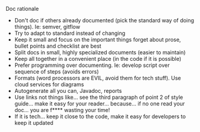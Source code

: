 
Doc rationale

* Don't doc if others already documented (pick the standard way of doing
  things). Ie: semver, gitflow
* Try to adapt to standard instead of changing
* Keep it small and focus on the important things forget about prose, bullet
  points and checklist are best
* Split docs in small, highly specialized documents (easier to maintain)
* Keep all together in a convenient place (in the code if it is possible)
* Prefer programming over documenting. Ie: develop script over sequence of
  steps (avoids errors)
* Formats (word processors are EVIL, avoid them for tech stuff). Use cloud
  services for diagrams
* Autogenerate all you can, Javadoc, reports
* Use links not things like... see the third paragraph of point 2 of style
  guide... make it easy for your reader... because... if no one read your doc...
  you are f**** wasting your time!
* If it is tech... keep it close to the code, make it easy for developers to
  keep it updated
